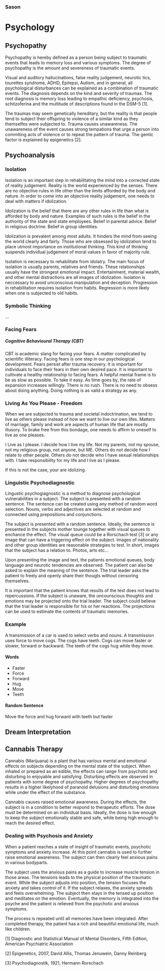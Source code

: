 ### Sason
# Psychology

## Psychopathy
Psychopathy is hereby defined as a person being subject to traumatic events that leads to memory loss and various symptoms. The degree of psychopathy is the amount and severeness of traumatic events.

Visual and auditory hallucinations, false reality judgement, neurotic tics, tourettes syndrome, ADHD, Epilepsi, Autism, and in general, all psychological disturbances can be explained as a combination of traumatic events. The diagnosis depends on the kind and severity of traumas. The root diagnosis is memory loss leading to empathic deficiency, psychosis, schitzoferina and the multitude of descriptions found in the DSM-5 [1].

The traumas may seem genetically hereditary, but the reality is that people tend to subject their offspring to violence of a similar kind as they themselfes were subjected to. Trauma causes unawareness. The unawareness of the event causes strong tempations that urge a person into commiting acts of violence or to repeat the pattern of trauma. The gentic factor is explained by epigenetics [2].

## Psychoanalysis

### Isolation
Isolation is an important step in rehabilitating the mind into a corrected state of reality judgement. Reality is the world experienced by the senses. There are no objective rules in life other than the limits afforded by the body and nature. In order to come into an objective reality judgement, one needs to deal with matters if idolization.

Idolization is the belief that there are any other rules in life than what is afforded by body and nature. Examples of such rules is the belief in the authority of the state and state employees. Belief in parental advice. Belief in religious doctrine. Belief in group identities. 

Idolization is prevalent among most adults. It hinders the mind from seeing the world clearly and fairly. Those who are obsessed by idolization tend to place utmost importance on institutional thinking. This kind of thinking suspends individual judgement of moral values in favor of majority rule.

Isolation is necessary to rehabilitate from idolatry. The main focus of isolation is usually parents, relatives and friends. These relationships usually have the strongest emotional impact. Entertainment, material wealth, and other mental distractions are all images of idolization. Isolation is neccessary to avoid unconscious manipulation and deception. Progression in rehabilitation requires isolation from habits. Regression is more likely when one is subjected to old habits.

### Symbolic Thinking
...

### Facing Fears
##### Cognitive Behavioural Therapy (CBT)
CBT is academic slang for facing your fears. A matter complicated by scientific illiteracy. Facing fears is one step in our psychological development. Fears persist after trauma recovery. It is important for individuals to face their fears in their own desired pace. It is important to cultivate a healthy relationship to facing fears. A helpful mental frame is to be as slow as possible. To take it easy. As time goes by, the rate of expansion increases willingly. There is no rush. There is no need to obsess about doing anything. Doing nothing is as valid a strategy as any. 

### Living As You Please - Freedom
When we are subjected to trauma and societal indoctrination, we tend to live as others please instead of how we want to live our own lifes. Matters of marriage, family and work are aspects of human life that are mostly illusory. To brake free from this bondage, one needs to affirm to oneself to live as one pleases. 

I Live as I please. I decide how I live my life. Not my parents, not my spouse, not my religious group, not anyone, but ME. Others do not decide how I relate to other people. Others do not decide who I have sexual relationships with. I take responsibility for my life and I live as I please. 

If this is not the case, your are idolizing. 

### Linguistic Psychodiagnostic

Lingustic psychogiagnostic is a method to diagnose psychological vulnerabilities in a subject. The subject is presented with a random sentence. The sentence can be created using any method of random word selection. Nouns, verbs and adjectives are selected at random and connected using prepositions and conjunctions.

The subject is presented with a random sentence. Ideally, the sentence is presented in the subjects mother tounge together with visual queues to enchance the effect. The visual queue could be a Rorschach test [3] or any image that can have a triggering effect on the subject. Images of nationality and other group identities are reasonable strategies to test. In short, images that the subject has a relation to. Photos, arts etc...

Upon presenting the image and text, the patients emotional queues, body language and neurotic tendencies are observed. The patient can also be asked to explain the meaning of the sentence. The trial leader asks the patient to freely and openly share their thougts without censoring themselves. 

It is important that the patient knows that results of the test does not lead to repercussions. If the subject is unaware, the uncounscious thoughts and emotions may be projected onto the trial leader. The subject could believe that the trial leader is responsible for his or her reactions. The projections can be used to estimate the contents of traumatic memories.

### Example
A transmission of a car is used to select verbs and nouns. A transmission uses force to move cogs. The cogs have teeth. Cogs can move faster or slower, forward or backward. The teeth of the cogs hug while they move. 

#### Words
* Faster
* Force
* Forward 
* Hug
* Move
* Teeth

#### Random Sentence
Move the force and hug forward with teeth but faster

## Dream Interpretation

## Cannabis Therapy
Cannabis (Marijuana) is a plant that has various mental and emotional effects on subjects depending on the mental state of the subject. When inhaled or prepared as an edible, the effects can range from psychotic and disturbing to enjoyable and satisfying. Disturbing effects are observed in patients with some degree of psychopathy. Higher degrees of psychopathy results in a higher likelyhood of paranoid delusions and disturbing emotions while under the effect of the substance.

Cannabis causes raised emotional awareness. During the effects, the subject is in a condition to better respond to therapeutic efforts. The dose must be determined on an individual basis. Ideally, the dose is low enough to keep the subject emotionally stable and safe, while being high enough to reach the desired effect. 

### Dealing with Psychosis and Anxiety
When a patient reaches a state of insight of traumatic events, psychotic symptoms and anxiety increase. At this point cannabis is used to further raise emotional awareness. The subject can then clearly feel anxious pains in various bodyparts. 

The subject uses the anxious pains as a guide to increase muscle tension in those areas. The tensions leads to the physical position of the traumatic event. While the subject adjusts into position, the tension focuses the anxiety and takes control of it. If the subject relaxes, the anxiety spreads and feels overwhelming. The subject then stays in the tensed up position and meditates on the emotion. Eventually, the memory is integrated into the psyche and the patient is relieved from the psychotic and anxious symptoms.

The process is repeated until all memories have been integrated. After completed therapy, the patient has a rich and beautiful emotional life, much like children. 


[1] Diagnostic and Statistical Manual of Mental Disorders, Fifth Edition, American Psychiatric Association

[2] Epigenetics, 2007, David Allis, Thomas Jenuwein, Danny Reinberg

[3] Psychodiagnostik, 1921, Hermann Rorschach
